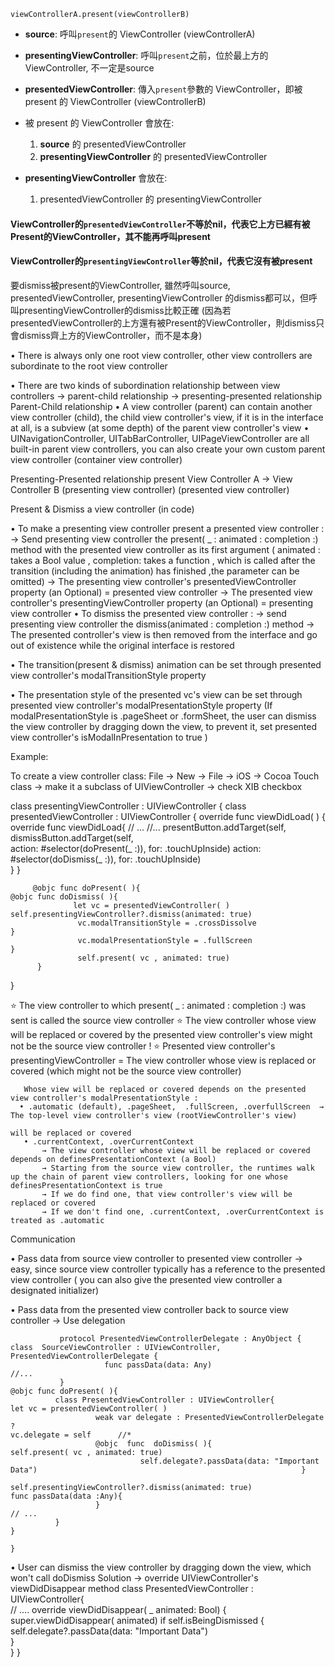 ```
viewControllerA.present(viewControllerB)
```
- **source**: 呼叫`present`的 ViewController (viewControllerA)
- **presentingViewController**: 呼叫`present`之前，位於最上方的 ViewController, 不一定是source
- **presentedViewController**: 傳入`present`參數的 ViewController，即被 present 的 ViewController (viewControllerB)

- 被 present 的 ViewController 會放在:
  1. **source** 的 presentedViewController
  2. **presentingViewController** 的 presentedViewController
- **presentingViewController** 會放在:
  1. presentedViewController 的 presentingViewController
#### ViewController的`presentedViewController`不等於nil，代表它上方已經有被Present的ViewController，其不能再呼叫present
#### ViewController的`presentingViewController`等於nil，代表它沒有被present
要dismiss被present的ViewController, 雖然呼叫source, presentedViewController, presentingViewController 的dismiss都可以，但呼叫presentingViewController的dismiss比較正確 (因為若presentedViewController的上方還有被Present的ViewController，則dismiss只會dismiss齊上方的ViewController，而不是本身)

• There is always only one root view controller, other view controllers are subordinate to the root view controller



• There are two kinds of subordination relationship between view controllers → parent-child relationship 
                                                                                                                                                                → presenting-presented relationship
Parent-Child relationship 
 • A view controller (parent) can contain another view controller (child), the child view controller's view, if it is in the interface at all, is a subview (at 
   some depth) of the parent view controller's view
• UINavigationController, UITabBarController, UIPageViewController are all built-in parent view controllers, you can also create your own custom 
   parent view controller (container view controller)
                                                      
Presenting-Presented relationship
                                                                                           present 
          View Controller A                  →            View Controller B
 (presenting view controller)                    (presented view controller)

Present & Dismiss a view controller (in code)

• To make a presenting view controller present a presented view controller :
   → Send presenting view controller the present( _ : animated : completion :) method with the presented view controller as its first argument 
        ( animated : takes a Bool value , completion: takes a function , which is called after the transition (including the animation) has finished ,the parameter can be omitted)
   → The presenting view controller's presentedViewController property (an Optional) =  presented view controller
   → The presented view controller's presentingViewController property (an Optional) = presenting view controller
• To dismiss the presented view controller :
   → send presenting view controller the dismiss(animated : completion :) method 
   → The presented controller's view is then removed from the interface and go out of existence while the original interface is restored 

• The transition(present & dismiss) animation can be set through presented view controller's modalTransitionStyle property

• The presentation style of the presented vc's view can be set through presented view controller's modalPresentationStyle  property
   (If modalPresentationStyle is .pageSheet or .formSheet, the user can dismiss the view controller by dragging down the view, 
     to prevent it, set presented view controller's  isModalInPresentation to true )
  
Example: 

To create a view controller class: File -> New -> File -> iOS -> Cocoa Touch class -> make it a subclass of UIViewController ->  check XIB checkbox

 class  presentingViewController : UIViewController {                                          class  presentedViewController : UIViewController {
        override func viewDidLoad( ) {                                                                                            override func viewDidLoad{
                    // ...                                                                                                                                                 //...
                presentButton.addTarget(self,                                                                                           dismissButton.addTarget(self,   
                 action: #selector(doPresent(_ :)), for: .touchUpInside)                                       action: #selector(doDismiss(_ :)), for: .touchUpInside)    
          }                                                                                                                                                           }

         @objc func doPresent( ){                                                                                                       @objc func doDismiss( ){
                  let vc = presentedViewController( )                                                                                self.presentingViewController?.dismiss(animated: true)
                   vc.modalTransitionStyle = .crossDissolve                                                          }
                   vc.modalPresentationStyle = .fullScreen                                                   }
                   self.present( vc , animated: true)
          }
  }

⭐️ The view controller to which present( _ : animated : completion :) was sent is called the source view controller 
⭐️ The view controller whose view will be replaced or covered by the presented view controller's view might not be the source view controller !
⭐️ Presented view controller's presentingViewController = The view controller whose view is replaced or covered (which might not be the source view controller) 
                                                                                                                                                                                                              
       Whose view will be replaced or covered depends on the presented view controller's modalPresentationStyle :
      • .automatic (default), .pageSheet,  .fullScreen, .overfullScreen  → The top-level view controller's view (rootViewController's view)
                                                                                                                                                       will be replaced or covered
       • .currentContext, .overCurrentContext 
           → The view controller whose view will be replaced or covered depends on definesPresentationContext (a Bool)
           → Starting from the source view controller, the runtimes walk up the chain of parent view controllers, looking for one whose  definesPresentationContext is true
           → If we do find one, that view controller's view will be replaced or covered
           → If we don't find one, .currentContext, .overCurrentContext is treated as .automatic

Communication 

• Pass data from source view controller to presented view controller 
    → easy, since source view controller typically has a reference to the presented view controller ( you can also give the presented view controller a 
          designated initializer)

• Pass data from the presented view controller back to source view controller 
   → Use delegation 
                                      
               protocol PresentedViewControllerDelegate : AnyObject {                                              class  SourceViewController : UIViewController, PresentedViewControllerDelegate {
                         func passData(data: Any)                                                                                                                                   //...
               }                                                                                                                                                                                      @objc func doPresent( ){   
              class PresentedViewController : UIViewController{                                                                                   let vc = presentedViewController( )       
                       weak var delegate : PresentedViewControllerDelegate ?                                                              vc.delegate = self      //*
                       @objc  func  doDismiss( ){                                                                                                                                 self.present( vc , animated: true)
                                 self.delegate?.passData(data: "Important Data")                                                           }
                                self.presentingViewController?.dismiss(animated: true)                                           func passData(data :Any){
                       }                                                                                                                                                                                           // ...
              }                                                                                                                                                                                       }           
								                                                                                                                                       }
								
• User can dismiss the view controller by dragging down the view, which won't call doDismiss
   Solution → override UIViewController's viewDidDisappear method 
     class PresentedViewController : UIViewController{  
            // ....
                override viewDidDisappear( _ animated: Bool) {
                   super.viewDidDisappear( animated) 
                   if  self.isBeingDismissed {
                             self.delegate?.passData(data: "Important Data")       
                  }         
          }
    }      


          
